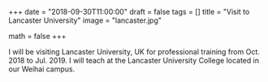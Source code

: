 +++
date = "2018-09-30T11:00:00"
draft = false
tags = []
title = "Visit to Lancaster University"
image = "lancaster.jpg"

math = false
+++

I will be visiting Lancaster University, UK for professional training from Oct. 2018 to Jul. 2019. I will teach at the Lancaster University College located in our Weihai campus. 


